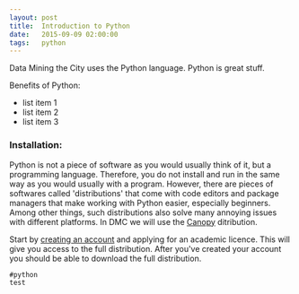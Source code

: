 ```yaml
---
layout: post
title:  Introduction to Python
date:   2015-09-09 02:00:00
tags:   python
---
```


Data Mining the City uses the Python language. Python is great stuff.

Benefits of Python:
- list item 1
- list item 2
- list item 3

### Installation:

Python is not a piece of software as you would usually think of it, but a programming language. Therefore, you do not install and run in the same way as you would usually with a program. However, there are pieces of softwares called 'distributions' that come with code editors and package managers that make working with Python easier, especially beginners. Among other things, such distributions also solve many annoying issues with different platforms. In DMC we will use the [Canopy](https://www.enthought.com/products/canopy/) ditribution.

Start by [creating an account](https://store.enthought.com/accounts/login/) and applying for an academic licence. This will give you access to the full distribution. After you've created your account you should be able to download the full distribution.

```
#python
test
```
